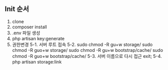 ## Init 순서

1. clone
2. composer install
3. .env 파일 생성
4. php artisan key:generate
5. 권한변경 
   5-1. 서버 루트 접속
   5-2. sudo chmod -R gu+w storage/
    sudo chmod -R guo+w storage/
    sudo chmod -R gu+w bootstrap/cache/
    sudo chmod -R guo+w bootstrap/cache/
   5-3. 서버 이름으로 다시 접근 exit;
   5-4. php artisan storage:link